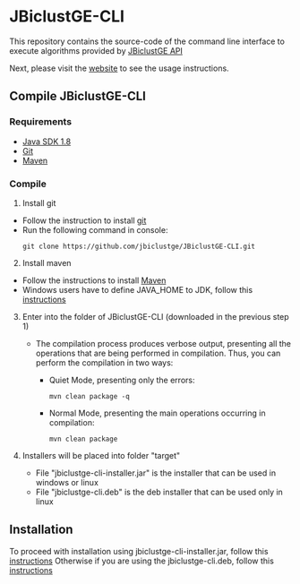 # JBiclustGE-CLI

This repository contains the source-code of the command line interface to execute algorithms provided by [JBiclustGE API](https://github.com/jbiclustge/JBiclustGE)

Next, please visit the [website](https://jbiclustge.github.io) to see the usage instructions.

## Compile JBiclustGE-CLI
### Requirements
 - [Java SDK 1.8](http://www.oracle.com/technetwork/java/javase/downloads/index.html) 
 - [Git](https://git-scm.com)
 - [Maven](https://maven.apache.org)

### Compile

1. Install git 
  - Follow the instruction to install [git](https://git-scm.com/book/en/v2/Getting-Started-Installing-Git) 
  - Run the following command in console:
       ``` 
       git clone https://github.com/jbiclustge/JBiclustGE-CLI.git
       ```

2. Install maven
  - Follow the instructions to install [Maven](https://maven.apache.org/install.html)
  - Windows users have to define JAVA_HOME to JDK, follow this [instructions](http://roufid.com/no-compiler-is-provided-in-this-environment/)

3. Enter into the folder of JBiclustGE-CLI (downloaded in the previous step 1)
   - The compilation process produces verbose output, presenting all the operations that are being performed in compilation. Thus, you can perform the compilation in two ways:
      - Quiet Mode, presenting only the errors:
           ```
           mvn clean package -q 
           ```
           
      - Normal Mode, presenting the main operations occurring in compilation:
           ```
           mvn clean package 
          ```

3. Installers will be placed into folder "target"
    - File "jbiclustge-cli-installer.jar" is the installer that can be used in windows or linux
    - File "jbiclustge-cli.deb" is the deb installer that can be used only in linux

## Installation

To proceed with installation using jbiclustge-cli-installer.jar, follow this [instructions](https://jbiclustge.github.io/configs/download/#windows-and-linux-jar-installer_1)
Otherwise if you are using the jbiclustge-cli.deb, follow this [instructions](https://jbiclustge.github.io/configs/download/#linux-deb-installer_1)



